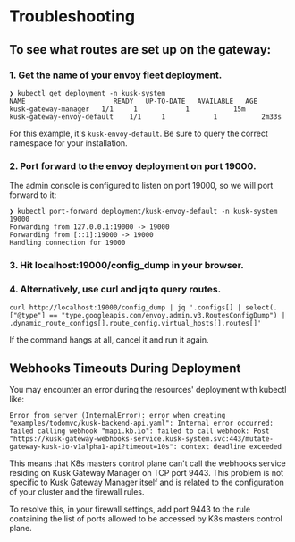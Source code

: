 # Troubleshooting

## **To see what routes are set up on the gateway:**
### **1. Get the name of your envoy fleet deployment.**

```
❯ kubectl get deployment -n kusk-system
NAME                      READY   UP-TO-DATE   AVAILABLE   AGE
kusk-gateway-manager   1/1     1            1           15m
kusk-gateway-envoy-default    1/1     1            1           2m33s
```

For this example, it's `kusk-envoy-default`. Be sure to query the correct namespace for your installation.

### **2. Port forward to the envoy deployment on port 19000.**
The admin console is configured to listen on port 19000, so we will port forward to it:

```
❯ kubectl port-forward deployment/kusk-envoy-default -n kusk-system 19000
Forwarding from 127.0.0.1:19000 -> 19000
Forwarding from [::1]:19000 -> 19000
Handling connection for 19000
```

### **3. Hit localhost:19000/config_dump in your browser.**


### **4. Alternatively, use curl and jq to query routes.**

```
curl http://localhost:19000/config_dump | jq '.configs[] | select(.["@type"] == "type.googleapis.com/envoy.admin.v3.RoutesConfigDump") | .dynamic_route_configs[].route_config.virtual_hosts[].routes[]'
```

If the command hangs at all, cancel it and run it again.

## **Webhooks Timeouts During Deployment**

You may encounter an error during the resources' deployment with kubectl like:

```shell
Error from server (InternalError): error when creating "examples/todomvc/kusk-backend-api.yaml": Internal error occurred: failed calling webhook "mapi.kb.io": failed to call webhook: Post "https://kusk-gateway-webhooks-service.kusk-system.svc:443/mutate-gateway-kusk-io-v1alpha1-api?timeout=10s": context deadline exceeded
```

This means that K8s masters control plane can't call the webhooks service residing on Kusk Gateway Manager on TCP port 9443. This problem is not specific to Kusk Gateway Manager itself and is related to the configuration of your cluster and the firewall rules.

To resolve this, in your firewall settings, add port 9443 to the rule containing the list of ports allowed to be accessed by K8s masters control plane.
